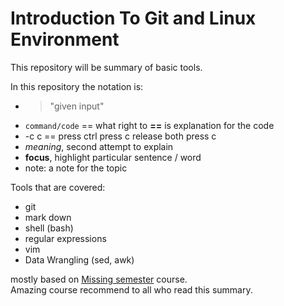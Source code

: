# Introduction To Git and Linux Environment

This repository will be summary of basic tools.

In this repository the notation is:

* >"given input"
* `command/code` == what right to **==** is explanation for the code
* <ctrl>-c c == press ctrl press c release both press c
* _meaning_, second attempt to explain 
*  **focus**, highlight particular sentence / word
* note: a note for the topic 

Tools that are covered:

* git
* mark down
* shell (bash)
* regular expressions
* vim
* Data Wrangling (sed, awk)

mostly based on 
[Missing semester](https://missing.csail.mit.edu/)
 course.\
 Amazing course recommend to all who read this summary.
